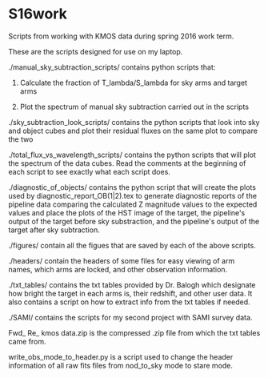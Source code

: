 # S16work
Scripts from working with KMOS data during spring 2016 work term.

These are the scripts designed for use on my laptop.


./manual\_sky\_subtraction\_scripts/ contains python scripts that:

 1) Calculate the fraction of T\_lambda/S\_lambda for sky arms and target arms 

 2) Plot the spectrum of manual sky subtraction carried out in the scripts


./sky\_subtraction\_look\_scripts/ contains the python scripts that look into sky and object cubes and plot their residual fluxes on the same plot to compare the two


./total\_flux\_vs\_wavelength\_scripts/ contains the python scripts that will plot the spectrum of the data cubes. Read the comments at the beginning of each script to see exactly what each script does.

./diagnostic\_of\_objects/ contains the python script that will create the plots used by diagnostic\_report\_OB(1|2).tex to generate diagnostic reports of the pipeline data comparing the calculated Z magnitude values to the expected values and place the plots of the HST image of the target, the pipeline's output of the target before sky substraction, and the pipeline's output of the target after sky subtraction.


./figures/ contain all the figues that are saved by each of the above scripts.


./headers/ contain the headers of some files for easy viewing of arm names, which arms are locked, and other observation information.


./txt\_tables/ contains the txt tables provided by Dr. Balogh which designate how bright the target in each arms is, their redshift, and other user data. It also contains a script on how to extract info from the txt tables if needed.

./SAMI/ contains the scripts for my second project with SAMI survey data.


Fwd_ Re_ kmos data.zip is the compressed .zip file from which the txt tables came from.


write\_obs\_mode\_to\_header.py is a script used to change the header information of all raw fits files from nod\_to\_sky mode to stare mode.
